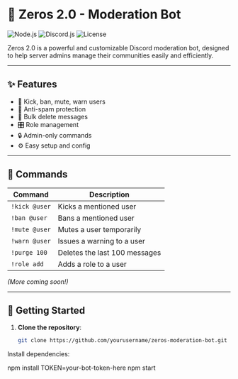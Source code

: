 # 🚨 Zeros 2.0 - Moderation Bot

![Node.js](https://img.shields.io/badge/Node.js-16.x-brightgreen)
![Discord.js](https://img.shields.io/badge/Discord.js-v14-blue)
![License](https://img.shields.io/badge/License-MIT-yellow)

Zeros 2.0 is a powerful and customizable Discord moderation bot, designed to help server admins manage their communities easily and efficiently.

---

## ✨ Features

- 🔨 Kick, ban, mute, warn users
- 🚫 Anti-spam protection
- 🧹 Bulk delete messages
- 🎛️ Role management
- 🔒 Admin-only commands
- ⚙️ Easy setup and config

---

## 📜 Commands

| Command        | Description                      |
|----------------|----------------------------------|
| `!kick @user`  | Kicks a mentioned user           |
| `!ban @user`   | Bans a mentioned user            |
| `!mute @user`  | Mutes a user temporarily         |
| `!warn @user`  | Issues a warning to a user       |
| `!purge 100`   | Deletes the last 100 messages    |
| `!role add`    | Adds a role to a user            |

*(More coming soon!)*

---

## 🚀 Getting Started

1. **Clone the repository**:
   ```bash
   git clone https://github.com/yourusername/zeros-moderation-bot.git

Install dependencies:

npm install
TOKEN=your-bot-token-here
npm start
